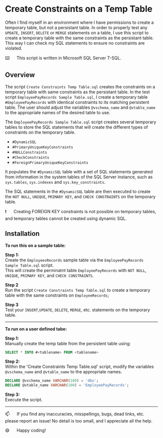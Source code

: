 # Create Constraints on a Temp Table

Often I find myself in an environment where I have permissions to create a temporary table, but not a persistant table.  In order to properly test any `UPDATE`, `INSERT`, `DELETE` or `MERGE` statements on a table, I use this script to create a temporary table with the same constraints as the persistant table.  This way I can check my SQL statements to ensure no constraints are violated.

⌨️&nbsp;&nbsp;&nbsp;&nbsp;&nbsp;&nbsp;This script is written in Microsoft SQL Server T-SQL.

## Overview

The script `Create Constraints Temp Table.sql` creates the constraints on a temporary table with same constraints as the persistant table.  In the test script `EmployeePayRecords Sample Table.sql`, I create a temporary table `#EmployeePayRecords` with identical constraints to its matching persistent table.  The user should adjust the variables `@vschema_name` and `@vtable_name` to the appropriate names of the desired table to use.

The `EmployeePayRecords Sample Table.sql` script creates several temporary tables to store the SQL statements that will create the different types of constraints on the temporary table.
*  `#DynamicSQL`
*  `#PrimaryUniqueKeyConstraints`
*  `#NULLConstraints` 
*  `#CheckConstraints`
*  `#ForeignPrimaryUniqueKeyConstraints`

It populates the `#DynamicSQL` table with a set of SQL statements generated from information in the system tables of the SQL Server instance, such as `sys.tables`, `sys.indexes` and `sys.key_constraints`.

The SQL statements in the `#DynamicSQL` table are then executed to create the `NOT NULL`, `UNIQUE`, `PRIMARY KEY`, and `CHECK CONSTRAINTS` on the temporary table. 

:exclamation:&nbsp;&nbsp;&nbsp;&nbsp;&nbsp;&nbsp;Creating FOREIGN KEY constraints is not possible on temporary tables, and temporary tables cannot be created using dynamic SQL.

## Installation

**To run this on a sample table:**    

**Step 1:**     
Create the `EmployeesRecords` sample table via the `EmployeePayRecords Sample Table.sql` script.  
This will create the perminatnt table `EmployeePayRecords` with `NOT NULL`, `UNIQUE`, `PRIMARY KEY`, and `CHECK CONSTRAINTS`.  

**Step 2**   
Run the script `Create Constraints Temp Table.sql` to create a temporary table with the same constraints on `EmployeeRecords`;

**Step 3**    
Test your `INSERT`,`UPDATE`, `DELETE`, `MERGE`, etc. statements on the temporary table.

--------------------------------------------

**To run on a user defined tabe:**   

**Step 1:**  
Manually create the temp table from the persistent table using:
 
```sql
SELECT * INTO #<tablename> FROM <tablename>
```

**Step 2:**  
Within the 'Create Constraints Temp Table.sql' script, modify the variables `@vschema_name` and `@vtable_name` to the appropriate names.
 
```sql
DECLARE @vschema_name VARCHAR(100) = 'dbo';
DECLARE @vtable_name VARCHAR(100) = 'EmployeePayRecords';
```

**Step 3:**  
Execute the script.

--------------------------------------------------------------

:mailbox:&nbsp;&nbsp;&nbsp;&nbsp;&nbsp;&nbsp;If you find any inaccuracies, misspellings, bugs, dead links, etc. please report an issue!  No detail is too small, and I appreciate all the help.

:smile:&nbsp;&nbsp;&nbsp;&nbsp;&nbsp;&nbsp;Happy coding!
